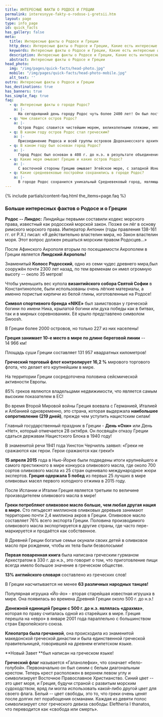 ```yaml
---
title: ИНТЕРЕСНЫЕ ФАКТЫ О РОДОСЕ И ГРЕЦИИ
permalink: interesnyye-fakty-o-rodose-i-gretsii.htm
layout: page
type: info_page
id: quick_facts
has_gallery: false
meta:
  title: Интересные факты о Родосе и Греции
  http_desc: Интересные факты о Родосе и Греции, Какие есть интересные факты о городе Родос, Чем славится остров Родос, В каком году Родос стал греческим, В каком году был основан город Родос, Какое море в Греции на Родосе, Какие средневековые постройки сохранились в городе Родос
  keywords: Интересные факты о Родосе и Греции, Какие есть интересные факты о городе Родос, Чем славится остров Родос, В каком году Родос стал греческим, В каком году был основан город Родос, Какое море в Греции на Родосе, Какие средневековые постройки сохранились в городе Родос
  description: Интересные факты о Родосе и Греции, Какие есть интересные факты о городе Родос, Чем славится остров Родос, В каком году Родос стал греческим, В каком году был основан город Родос, Какое море в Греции на Родосе, Какие средневековые постройки сохранились в городе Родос
  abstract: Интересные факты о Родосе и Греции
head_photo:
  img: "/img/pages/quick-facts/head-photo.jpg"
  mobile: "/img/pages/quick-facts/head-photo-mobile.jpg"
  alt_text: ''
outro: Интересные факты о Родосе и Греции
has_destinations: true
has_banners: true
has_simple_faq: true
faq:
  - q: Интересные факты о городе Родос?
    a: |-
      На сегодняшний день городу Родос чуть более 2400 лет! Он был построен по Гипподамовой системе и в некоторых районах сохраняет свою первоначальную планировку. Всё это время город Родос являлся столицей острова, не менял своего названия и местоположения, и был постоянно населён людьми. 
  - q: Чем славится остров Родос?
    a: |-
      Остров Родос славится чистейшим морем, великолепными пляжами, мягким климатом, разнообразием отелей на любой вкус, своей традиционной островной кухней, ароматными винами, высококачественным оливковым маслом, и конечно родосской керамикой! А ещё Родос славится своим богатым историческим наследием, познакомиться с которым мы вас приглашаем! 
  - q: В каком году остров Родос стал греческим?
    a: |-
      Присоединение Родоса и всей группы островов Додеканесского архипелага к Греции состоялось в 1948 году.
  - q: В каком году был основан город Родос?
    a: |-
      Город Родос был основан в 408 г. до н.э. в результате объединения трёх родосских городов-государств Ялисса, Линдоса и Камироса.
  - q: Какие моря омывают Грецию и какие остров Родос?
    a: |-
      С восточной стороны Грецию омывает Эгейское море, с западной Ионическое, с южной Средиземное море. Остров Родос с восточной стороны омывается Средиземным морем, с западной Эгейским.
  - q: Какие средневековые постройки сохранились в городе Родос?
    a: |-
      В городе Родос сохранился уникальный Средневековый город, являющийся памятником всемирного культурного наследия ЮНЕСКО. Он надёжно защищён мощными фортификационными сооружениями, большая часть которых датируется концом 15-го и началом 16-го вв., в городе по сей день проживает несколько тысяч человек.  
---
```

{% include partials/content-faq.html the_items=page.faq %}

### Больше интересных фактов о Родосе и о Греции

**Родос -- Линдос:** Линдийцы первыми составили кодекс морского права, известный как родосский морской закон. Позже он лёг в основу римского морского права. Император Антонин (годы правления 138-161 гг. от Р.Х.) писал: «Я действительно властелин мира, но Закон властелин моря. Этот вопрос должен решаться морским правом Родосцев...»

После Афинского Акрополя вторым по посещаемости Акрополем в Греции является **Линдский Акрополь!**

Знаменитый **Колосс Родосский**, одно из семи чудес древнего мира,был сооружён почти 2300 лет назад, по тем временам он имел огромную высоту -- около 35 метров! 

Чтобы уменьшить вес купола **византийского собора Святой Софии** в Константинополе, были использованы очень лёгкие материалы, а именно пористые кирпичи из белой глины, изготовленные на Родосе!

**Символ спортивного бренда «****NIKE****»** был заимствован у греческой богини по имени Ника, крылатой богини или духа победы как в битвах, так и в мирных соревнованиях. Её крыло представлено символом Swoosh.

В Греции более 2000 островов, но только 227 из них населены!

**Греция занимает 10-е место в мире по длине береговой линии** -- 14 966 км!

Площадь суши Греции составляет 131 957 квадратных километров!

**Греческий торговый флот контролирует 16,2 %** мирового торгового флота, что делает его крупнейшим в мире.

На территории Греции сосредоточена половина сейсмической активности Европы.

85% греков являются владельцами недвижимости, что является самым высоким показателем в ЕС!

Во время Второй Мировой войны Греция воевала с Германией, Италией и Албанией одновременно, это страна, которая выдержала **наибольшее сопротивление (219 дней)**, прежде чем уступить нацистским силам!  

Главный государственный праздник в Греции - **День «Охи»** или День «Нет», который отмечается 28 октября. Он посвящён отказу Греции сдаться державам Нацистского Блока в 1940 году!

В знаменитой речи 1941 года Уинстон Черчилль заявил: «Греки не сражаются как герои. Герои сражаются как греки!»

**15 апреля 2015** года в Нью-Йорке были подведены итоги крупнейшего и самого престижного в мире конкурса оливкового масла, где около 700 сортов оливкового масла из 25 стран оценивало международное жюри экспертов. **Греция одержала 5 побед** из первых 25 лучших в мире оливковых масел первого холодного отжима в 2015 году.

После Испании и Италии Греция является третьим по величине производителем оливкового масла в мире!

**Греки потребляют оливковое масло больше, чем любая другая нация в мире.** Сто пятьдесят миллионов оливковых деревьев занимают территорию почти 2,4 миллиона акров в Греции. Оливковое масло составляет 76% всего экспорта Греции. Половина производимого оливкового масла экспортируется в другие страны, где часто пере-маркируется и продаётся как собственное.

В Древней Греции богатые семьи окунали своих детей в оливковое масло при рождении, чтобы их тела были безволосыми!

**Первая поваренная книга** была написана греческим гурманом Архестратом в 330 г. до н.э., это говорит о том, что приготовление пищи всегда имело большое значение в греческом обществе.

**13% английского словаря** составлено из греческих слов!

В Греции насчитывается не менее **63 различных народных танцев!**

Популярная игрушка «Йо-йо» - вторая старейшая известная игрушка в мире. Она появилась во времена Древней Греции около 500 г. до н.э.!

**Денежной единицей Греции с 500 г. до н.э. являлась «драхма»**, которая по праву считалась одной из старейших в мире. Греция перешла на «евро» в январе 2001 года параллельно с большинством стран Европейского союза.

**Клеопатра была гречанкой**, она происходила из знаменитой македонской греческой династии и была единственной греческой правительницей, говорившей на древнем египетском языке.

**Новый Завет **был написан на греческом языке!

**Греческий флаг** называется «Галанолефки», что означает «бело-голубой». Первоначально он был синим с белым диагональным крестом. Теперь крест расположен в верхнем левом углу и символизирует Восточное Православное Христианство. Синий цвет -- это цвет моря, и Греция, будучи страной с развитым морским судоходством, вряд ли могла использовать какой-либо другой цвет для своего флага. Белый -- цвет свободы, это то, что греки очень ценят после долгих лет порабощения османами. Каждая из девяти полос символизирует слог греческого девиза свободы: Eleftheria  I  thanatos, что переводится как «свобода или смерть».